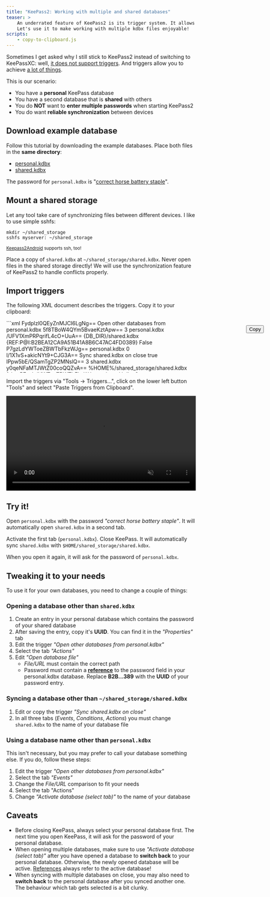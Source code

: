 ```yaml
---
title: "KeePass2: Working with multiple and shared databases"
teaser: >
    An underrated feature of KeePass2 is its trigger system. It allows a lot of custom behaviour.
    Let's use it to make working with multiple kdbx files enjoyable!
scripts:
    - copy-to-clipboard.js
---
```


Sometimes I get asked why I still stick to KeePass2 instead of switching to KeePassXC:
well, [it does not support triggers](https://github.com/keepassxreboot/keepassxc/issues/1016). And triggers allow you to
achieve [a lot of things](https://keepass.info/help/kb/trigger_examples.html).

This is our scenario:

- You have a **personal** KeePass database
- You have a second database that is **shared** with others
- You do **NOT** want to **enter multiple passwords** when starting KeePass2
- You do want **reliable synchronization** between devices

## Download example database

Follow this tutorial by downloading the example databases. Place both files in the **same directory**:

- [<i class="fas fa-download"></i> personal.kdbx](personal.kdbx)
- [<i class="fas fa-download"></i> shared.kdbx](shared.kdbx)

The password for `personal.kdbx` is "[correct horse battery staple](https://xkcd.com/936/)".

## Mount a shared storage

Let any tool take care of synchronizing files between different devices. I like to use simple sshfs:

```shell
mkdir ~/shared_storage
sshfs myserver: ~/shared_storage
```

<small>[Keepass2Android](https://play.google.com/store/apps/details?id=keepass2android.keepass2android) supports ssh, too!</small>

Place a copy of `shared.kdbx` at `~/shared_storage/shared.kdbx`.
Never open files in the shared storage directly!
We will use the synchronization feature of KeePass2 to handle conflicts properly.

## Import triggers

The following XML document describes the triggers. Copy it to your clipboard:

<div id="triggersXML" style="height: 10em; overflow: auto; margin: 1em 0; ">
<button title="Copy to clipboard" data-toggle="tooltip" data-placement="left"
        class="btn btn-outline-light btn-sm" style="margin: 1em; position: absolute; right: 2.5em" id="copyToClipboardButton">Copy
</button>
```xml
<?xml version="1.0" encoding="utf-8"?>
<TriggerCollection xmlns:xsd="http://www.w3.org/2001/XMLSchema"
                   xmlns:xsi="http://www.w3.org/2001/XMLSchema-instance">
	<Triggers>
		<Trigger>
			<Guid>Fydplzl0QEyZnMJCI6LgNg==</Guid>
			<Name>Open other databases from personal.kdbx</Name>
			<Events>
				<Event>
					<TypeGuid>5f8TBoW4QYm5BvaeKztApw==</TypeGuid>
					<Parameters>
						<Parameter>3</Parameter>
						<Parameter>personal.kdbx</Parameter>
					</Parameters>
				</Event>
			</Events>
			<Conditions />
			<Actions>
				<Action>
					<TypeGuid>/UFV1XmPRPqrifL4cO+UuA==</TypeGuid>
					<Parameters>
						<Parameter>{DB_DIR}/shared.kdbx</Parameter>
						<Parameter />
						<Parameter />
						<Parameter>{REF:P@I:B2BEA12CA9A51B41A8B6C47AC4FD0389}</Parameter>
						<Parameter />
						<Parameter>False</Parameter>
					</Parameters>
				</Action>
				<Action>
					<TypeGuid>P7gzLdYWToeZBWTbFkzWJg==</TypeGuid>
					<Parameters>
						<Parameter>personal.kdbx</Parameter>
						<Parameter>0</Parameter>
					</Parameters>
				</Action>
			</Actions>
		</Trigger>
		<Trigger>
			<Guid>I/1X1vS+akicNYt9+CJG3A==</Guid>
			<Name>Sync shared.kdbx on close</Name>
			<TurnOffAfterAction>true</TurnOffAfterAction>
			<Events>
				<Event>
					<TypeGuid>lPpw5bE/QSamTgZP2MNslQ==</TypeGuid>
					<Parameters>
						<Parameter>3</Parameter>
						<Parameter>shared.kdbx</Parameter>
					</Parameters>
				</Event>
			</Events>
			<Conditions>
				<Condition>
					<TypeGuid>y0qeNFaMTJWtZ00coQQZvA==</TypeGuid>
					<Parameters>
						<Parameter>%HOME%/shared_storage/shared.kdbx</Parameter>
					</Parameters>
					<Negate>false</Negate>
				</Condition>
			</Conditions>
			<Actions>
				<Action>
					<TypeGuid>P7gzLdYWToeZBWTbFkzWJg==</TypeGuid>
					<Parameters>
						<Parameter>shared.kdbx</Parameter>
						<Parameter>0</Parameter>
					</Parameters>
				</Action>
				<Action>
					<TypeGuid>Iq135Bd4Tu2ZtFcdArOtTQ==</TypeGuid>
					<Parameters>
						<Parameter>%HOME%/shared_storage/shared.kdbx</Parameter>
						<Parameter />
						<Parameter />
					</Parameters>
				</Action>
			</Actions>
		</Trigger>
	</Triggers>
</TriggerCollection>
```
</div>

Import the triggers via "Tools -> Triggers...", click on the lower left button "Tools" and select "Paste Triggers from Clipboard".

<video width="100%" autoplay loop muted>
    <source src="keepass-import-triggers.mp4" type="video/mp4">
</video>

## Try it!

Open `personal.kdbx` with the password *"correct horse battery staple"*. It will automatically open `shared.kdbx` in a second tab.

Activate the first tab (`personal.kdbx`). Close KeePass.
It will automatically sync `shared.kdbx` with `$HOME/shared_storage/shared.kdbx`.

When you open it again, it will ask for the password of `personal.kdbx`.

## Tweaking it to your needs

To use it for your own databases, you need to change a couple of things:

### Opening a database other than `shared.kdbx`

1. Create an entry in your personal database which contains the password of your shared database
2. After saving the entry, copy it's **UUID**. You can find it in the *"Properties"* tab
3. Edit the trigger *"Open other databases from personal.kdbx"*
4. Select the tab *"Actions"*
5. Edit *"Open database file"*
    - *File/URL* must contain the correct path
    - Password must contain a **[reference](https://keepass.info/help/base/fieldrefs.html#syntax)** to
      the password field in your personal.kdbx database. Replace **B2B...389** with the **UUID** of your
      password entry.
      
### Syncing a database other than `~/shared_storage/shared.kdbx`

1. Edit or copy the trigger *"Sync shared.kdbx on close"*
2. In all three tabs (*Events*, *Conditions*, *Actions*) you must change `shared.kdbx` to the name of your database file

### Using a database name other than `personal.kdbx`

This isn't necessary, but you may prefer to call your database something else. If you do, follow these steps:

1. Edit the trigger *"Open other databases from personal.kdbx"*
2. Select the tab *"Events"*
3. Change the *File/URL* comparison to fit your needs
4. Select the tab "Actions"
5. Change *"Activate database (select tab)"* to the name of your database


## Caveats

- Before closing KeePass, always select your personal database first.
  The next time you open KeePass, it will ask for the password of your personal database.
- When opening multiple databases, make sure to use *"Activate database (select tab)"* after
  you have opened a database to **switch back** to your personal database. Otherwise, the newly
  opened database will be active.
  [References](https://keepass.info/help/base/fieldrefs.html#syntax) always refer to the
  active database!
- When syncing with multiple databases on close, you may also need to **switch back** to the
  personal database after you synced another one. The behaviour which tab gets selected is
  a bit clunky.